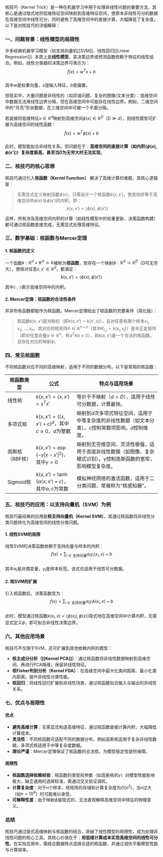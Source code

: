 核技巧（Kernel Trick）是一种在机器学习中用于处理非线性问题的重要方法，其核心是通过隐式地将低维特征空间映射到高维特征空间，使原本非线性可分的数据在高维空间中线性可分，同时避免了高维空间中的直接计算，大幅降低了复杂度。以下是对核技巧的详细解释：


### 一、问题背景：线性模型的局限性
许多经典机器学习模型（如支持向量机[[SVM]]、线性回归[[Linear Regression]]）本质上是**线性模型**，其决策边界或预测函数依赖于特征的线性组合。例如，线性分类器的决策边界可表示为：  
$$f(x) = w^T x + b$$  
其中$w$是权重向量，$x$是输入特征，$b$是偏置。  

但现实中，大量问题是非线性的（如异或问题、复杂的图像/文本分类）：低维空间中数据无法用线性边界分隔，但在高维空间中可能存在线性边界。例如，二维空间中的“月亮”形状数据，在三维空间中可被一个平面分隔。  

若直接将低维特征$x \in \mathbb{R}^d$映射到高维空间$\phi(x) \in \mathbb{R}^D$（$D \gg d$），则线性模型可扩展为高维空间的线性函数：  
$$f(x) = w^T \phi(x) + b$$  
此时，模型能拟合非线性关系。但问题在于：**高维空间的直接计算（如内积$\langle \phi(x), \phi(x') \rangle$）复杂度极高，甚至当$D$为无穷大时无法实现**。  


### 二、核技巧的核心思想
核技巧通过引入**核函数（Kernel Function）** 解决了高维计算的难题。其核心逻辑是：  
> 无需显式定义映射函数$\phi(x)$，只需设计一个核函数$k(x, x')$，使其恰好等于高维空间中$\phi(x)$与$\phi(x')$的内积，即：  
> $$k(x, x') = \langle \phi(x), \phi(x') \rangle$$  

这样，所有涉及高维空间内积的计算（如线性模型中的权重更新、决策函数构建）都可通过核函数直接完成，无需显式处理高维特征。  


### 三、数学基础：核函数与Mercer定理
#### 1. 核函数的定义
一个函数$k: \mathbb{R}^d \times \mathbb{R}^d \to \mathbb{R}$被称为**核函数**，若存在一个映射$\phi: \mathbb{R}^d \to \mathbb{R}^D$（$D$可无穷大），使得对任意$x, x' \in \mathbb{R}^d$，都满足：  
$$k(x, x') = \langle \phi(x), \phi(x') \rangle$$  

其中$\langle \cdot, \cdot \rangle$表示高维空间中的内积。


#### 2. Mercer定理：核函数的合法性条件
并非所有函数都能作为核函数。Mercer定理给出了核函数的充要条件（简化版）：  
> 若函数$k(x, x')$是对称的（即$k(x, x') = k(x', x)$），且对任意有限个样本$x_1, x_2, ..., x_n$，其对应的核矩阵$K \in \mathbb{R}^{n \times n}$（其中$K_{i,j} = k(x_i, x_j)$）是半正定矩阵（即对任意向量$a \in \mathbb{R}^n$，有$a^T K a \geq 0$），则$k(x, x')$是一个合法的核函数，且存在对应的映射$\phi$。  


### 四、常见核函数
不同核函数对应不同的高维映射，适用于不同的数据分布。以下是常用的核函数：

| 核函数类型     | 公式                                                                    | 特点与适用场景                                                          |
| --------- | --------------------------------------------------------------------- | ---------------------------------------------------------------- |
| 线性核       | $k(x, x') = \langle x, x' \rangle = x^T x'$                           | 等价于不映射（$d=D$），适用于线性可分数据，计算最快。                                    |
| 多项式核      | $k(x, x') = (\langle x, x' \rangle + c)^d$，其中$c \geq 0$，$d$为整数        | 映射到$d$次多项式特征空间，适用于中等复杂度的非线性数据（如文本分类）。$c$控制常数项影响，$d$控制维度。         |
| 高斯核（RBF核） | $k(x, x') = \exp\left(-\gamma \|x - x'\|^2\right)$，其中$\gamma > 0$     | 映射到无穷维空间，灵活性极强，适用于高度非线性数据（如图像、复杂模式识别）。$\gamma$控制高斯函数的宽窄，影响模型复杂度。 |
| Sigmoid核  | $k(x, x') = \tanh(\alpha \langle x, x' \rangle + c)$，其中$\alpha, c$为常数 | 模拟神经网络的激活函数，适用于二分类问题，常被称为“核感知器”。                                 |


### 五、核技巧的应用：以支持向量机（SVM）为例
核技巧最经典的应用是**核支持向量机（Kernel SVM）**，其通过核函数将非线性分类问题转化为高维空间的线性分类问题。  

#### 1. 线性SVM的局限
线性SVM的决策函数依赖于支持向量与样本的内积：  
$$f(x) = \sum_{i \in \text{支持向量}} \alpha_i y_i \langle x_i, x \rangle + b$$  
其中$\alpha_i$是对偶变量，$y_i$是样本标签。该式仅适用于线性可分数据。

#### 2. 核SVM的扩展
引入核函数后，决策函数变为：  
$$f(x) = \sum_{i \in \text{支持向量}} \alpha_i y_i k(x_i, x) + b$$  
此时，模型通过核函数$k(x_i, x) = \langle \phi(x_i), \phi(x) \rangle$隐式地在高维空间中计算内积，无需显式定义$\phi$，即可拟合非线性决策边界。  


### 六、其他应用场景
核技巧不仅限于SVM，还可扩展到其他依赖内积的模型：  
- **核主成分分析（[[Kernel PCA]]）**：通过核函数将非线性数据映射到高维空间，再进行PCA降维，保留非线性特征。  
- **核Fisher判别分析（Kernel FDA）**：在高维空间中最大化类间距离、最小化类内距离，提升非线性分类性能。  
- **核回归**：将线性回归扩展到非线性场景，通过核函数拟合输入与输出的非线性关系。  


### 七、优点与局限性
#### 优点
- **避免高维计算**：无需显式构造高维特征，通过核函数直接计算内积，大幅降低计算成本。  
- **灵活性**：不同核函数可适配不同的数据分布，例如高斯核适用于复杂非线性数据，多项式核适用于中等复杂度数据。  
- **理论严谨**：Mercer定理保证了核函数的合法性，为模型稳定性提供保障。  

#### 局限性
- **核函数选择依赖经验**：核函数的类型和参数（如高斯核的$\gamma$）对模型性能影响极大，缺乏通用的选择标准，需通过交叉验证调优。  
- **计算复杂度**：对于$n$个样本，核矩阵的存储和计算复杂度为$O(n^2)$，当$n$过大（如$n > 10^4$）时可能难以承受。  
- **可解释性差**：由于映射$\phi$是隐式的，无法直观解释高维空间中特征的物理意义。  


### 总结
核技巧通过隐式高维映射与核函数的结合，突破了线性模型的局限性，成为处理非线性问题的核心工具。其核心价值在于：**用低维计算成本实现高维空间的线性可分性**。在实际应用中，需结合数据特点选择合适的核函数，并通过调优平衡模型性能与计算效率。